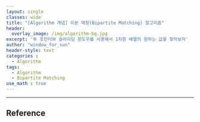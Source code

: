 ```yaml
--- 
layout: single
classes: wide
title: "[Algorithm 개념] 이분 매칭(Bipartite Matching) 알고리즘"
header:
  overlay_image: /img/algorithm-bg.jpg
excerpt: '투 포인터와 슬라이딩 윈도우를 사용해서 1차원 배열의 원하는 값을 찾아보자'
author: "window_for_sun"
header-style: text
categories :
  - Algorithm
tags:
  - Algorithm
  - Bipartite Matching
use_math : true
---  
```



---
## Reference
[]()  
